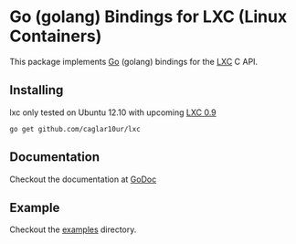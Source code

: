 # Go (golang) Bindings for LXC (Linux Containers)

This package implements [Go](http://golang.org) (golang) bindings for the [LXC](http://lxc.sourceforge.net/) C API.

## Installing

lxc only tested on Ubuntu 12.10 with upcoming [LXC 0.9](https://github.com/lxc/lxc/)

    go get github.com/caglar10ur/lxc

## Documentation

Checkout the documentation at [GoDoc](http://godoc.org/github.com/caglar10ur/lxc)

## Example

Checkout the [examples](https://github.com/caglar10ur/lxc/tree/master/examples) directory.
